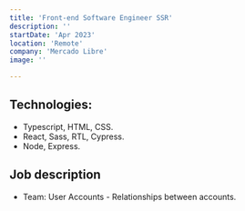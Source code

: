 ```yaml
---
title: 'Front-end Software Engineer SSR'
description: ''
startDate: 'Apr 2023'
location: 'Remote'
company: 'Mercado Libre'
image: ''

---
```


## Technologies:

- Typescript, HTML, CSS.
- React, Sass, RTL, Cypress.
- Node, Express.

## Job description

- Team: User Accounts - Relationships between accounts.
